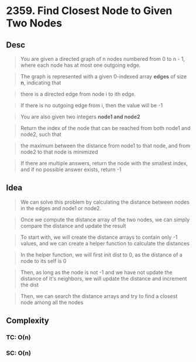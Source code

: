 # 2359. Find Closest Node to Given Two Nodes

## Desc

> You are given a directed graph of n nodes numbered from 0 to n - 1, where each node has at most one outgoing edge.

> The graph is represented with a given 0-indexed array **edges** of size **n**, indicating that

> there is a directed edge from node i to ith edge.

> If there is no outgoing edge from i, then the value will be -1

> You are also given two integers **node1 and node2**

> Return the index of the node that can be reached from both node1 and node2, such that

> the maximum between the distance from node1 to that node, and from node2 to that node is minimized

> If there are multiple answers, return the node with the smallest index, and if no possible answer exists, return -1

## Idea

> We can solve this problem by calculating the distance between nodes in the edges and node1 or node2.

> Once we compute the distance array of the two nodes, we can simply compare the distance and update the result

> To start with, we will create the distance arrays to contain only -1 values, and we can create a helper function to calculate the distances

> In the helper function, we will first init dist to 0, as the distance of a node to its self is 0

> Then, as long as the node is not -1 and we have not update the distance of it's neighbors, we will update the distance and increment the dist

> Then, we can search the distance arrays and try to find a closest node among all the nodes

## Complexity

### TC: O(n)
### SC: O(n)
